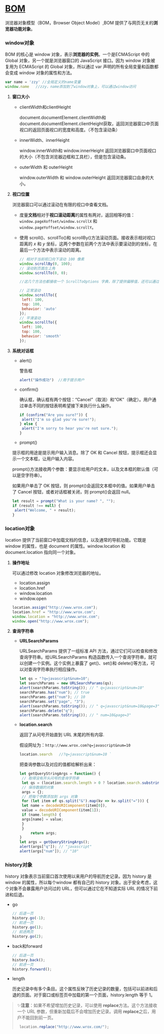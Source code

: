 # [BOM](https://github.com/Twlig/issuesBlog/issues/18)

浏览器对象模型（BOM，Browser Object Model）,BOM 提供了与网页无关的**浏览器功能对象**。

### window对象

BOM 的核心是 window 对象，表示**浏览器的实例**。一个是ECMAScript 中的 Global 对象，另一个就是浏览器窗口的 JavaScript 接口。因为 window 对象被复用为 ECMAScript 的 Global 对象，所以通过 var 声明的所有全局变量和函数都会变成 window 对象的属性和方法。

```javascript
var name = 'zzy' //全局定义的name变量
window.name   //zzy，name添加到了window对象上，可以通过window访问
```

1. **窗口大小**

   - clientWidth和clientHeight

     document.documentElement.clientWidth和document.documentElement.clientHeight获取，返回浏览器窗口中页面视口的返回页面视口的宽度和高度。（不包含滚动条）

   - innerWidth、innerHeight

     window.innerWidth和 window.innerHeight 返回浏览器窗口中页面视口的大小（不包含浏览器边框和工具栏），但是包含滚动条。

   - outerWidth 和 outerHeight

     window.outerWidth 和 window.outerHeight 返回浏览器窗口自身的大小。

2. **视口位置**

   浏览器窗口可以通过滚动在有限的视口中查看文档。

   - 度量**文档**相对于**视口滚动距离**的属性有两对，返回相等的值：`window.pageXoffset/window.scrollX` 和 `window.pageYoffset/window.scrollY`。

   - 使用 scroll()、scrollTo()和 scrollBy()方法滚动页面。接收表示相对视口距离的 *x* 和 *y* 坐标，这两个参数在前两个方法中表示要滚动到的坐标，在最后一个方法中表示滚动的距离。

     ```javascript
     // 相对于当前视口向下滚动 100 像素
     window.scrollBy(0, 100); 
     // 滚动到页面左上角
     window.scrollTo(0, 0);
     
     //这几个方法也都接收一个 ScrollToOptions 字典，除了提供偏移值，还可以通过 behavior 属性告诉浏览器是否平滑滚动
     
     // 正常滚动 
     window.scrollTo({ 
      left: 100, 
      top: 100, 
      behavior: 'auto' 
     }); 
     // 平滑滚动
     window.scrollTo({ 
      left: 100, 
      top: 100, 
      behavior: 'smooth' 
     });
     ```

3. **系统对话框**

   - alert()

     警告框

     ```javascript
     alert("操作成功")  //用于提示用户
     ```

   - confirm()

     确认框，确认框有两个按钮：“Cancel”（取消）和“OK”（确定）。用户通过单击不同的按钮表明希望接下来执行什么操作。

     ```javascript
     if (confirm("Are you sure?")) { 
      alert("I'm so glad you're sure!"); 
     } else { 
      alert("I'm sorry to hear you're not sure."); 
     }
     ```

   -  prompt()

     提示框的用途是提示用户输入消息。除了 OK 和 Cancel 按钮，提示框还会显示一个文本框，让用户输入内容。

     prompt()方法接收两个参数：要显示给用户的文本，以及文本框的默认值（可以是空字符串）。

     如果用户单击了 OK 按钮，则 prompt()会返回文本框中的值。如果用户单击了 Cancel 按钮，或者对话框被关闭，则 prompt()会返回 null。

     ```javascript
     let result = prompt("What is your name? ", "");
     if (result !== null) { 
      alert("Welcome, " + result); 
     }
     ```

### location对象

location 提供了当前窗口中加载文档的信息，以及通常的导航功能。它既是 window 的属性，也是 document 的属性。window.location 和 document.location 指向同一个对象。

1. **操作地址**

   可以通过修改 location 对象修改浏览器的地址。

   - location.assign
   - location.href
   - window.location
   - window.open

   ```javascript
   location.assign("http://www.wrox.com");
   location.href = "http://www.wrox.com";
   window.location = "http://www.wrox.com"; 
   window.open("http://www.wrox.com");
   ```

2. **查询字符串**

   - **URLSearchParams**

     URLSearchParams 提供了一组标准 API 方法，通过它们可以检查和修改查询字符串。给URLSearchParams 构造函数传入一个查询字符串，就可以创建一个实例。这个实例上暴露了 get()、set()和 delete()等方法，可以对查询字符串执行相应操作。

     ```javascript
     let qs = "?q=javascript&num=10"; 
     let searchParams = new URLSearchParams(qs); 
     alert(searchParams.toString()); // " q=javascript&num=10" 
     searchParams.has("num"); // true 
     searchParams.get("num"); // 10 
     searchParams.set("page", "3"); 
     alert(searchParams.toString()); // " q=javascript&num=10&page=3" 
     searchParams.delete("q"); 
     alert(searchParams.toString()); // " num=10&page=3"
     ```

   - **location.search** 

     返回了从问号开始直到 URL 末尾的所有内容.

     假设网址为：`http://www.wrox.com?q=javascript&num=10 `

     ```javascript
     location.search   //?q=javascript&num=10 `
     ```

     把查询参数以及对应的值都给解析出来：

     ```javascript
     let getQueryStringArgs = function() { 
      // 取得没有开头问号的查询字符串
      let qs = (location.search.length > 0 ? location.search.substring(1) : ""), 
      // 保存数据的对象
      args = {}; 
      // 把每个参数添加到 args 对象
      for (let item of qs.split("&").map(kv => kv.split("="))) { 
      let name = decodeURIComponent(item[0]), 
      value = decodeURIComponent(item[1]); 
      if (name.length) { 
      args[name] = value; 
      } 
      }
          return args; 
     }
     let args = getQueryStringArgs(); 
     alert(args["q"]); // "javascript" 
     alert(args["num"]); // "10"
     ```

### history对象

history 对象表示当前窗口首次使用以来用户的导航历史记录。因为 history 是 window 的属性，所以每个window 都有自己的 history 对象。出于安全考虑，这个对象不会暴露用户访问过的 URL，但可以通过它在不知道实际 URL 的情况下前进和后退。

- go

  ```javascript
  // 后退一页
  history.go(-1); 
  // 前进一页
  history.go(1); 
  // 前进两页
  history.go(2);
  ```

- back和forward

  ```javascript
  // 后退一页
  history.back(); 
  // 前进一页
  history.forward();
  ```

- length

  历史记录中有多个条目。这个属性反映了历史记录的数量，包括可以前进和后退的页面。对于窗口或标签页中加载的第一个页面，history.length 等于 1。

> ✨**注意**：如果不希望增加历史记录，可以使用 **replace**方法。这个方法接收一个 URL 参数，但重新加载后不会增加历史记录。调用 **replace**之后，用户不能回到前一页。
>
> ```javascript
>  location.replace("http://www.wrox.com/");
> ```

